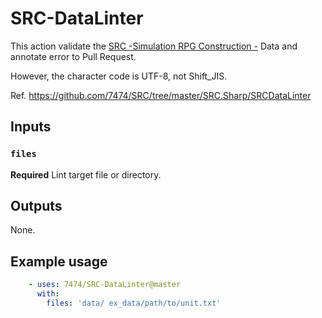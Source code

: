 # SRC-DataLinter

This action validate the [SRC -Simulation RPG Construction -](http://www.src-srpg.jpn.org/) Data and annotate error to Pull Request.

However, the character code is UTF-8, not Shift_JIS. 

Ref. https://github.com/7474/SRC/tree/master/SRC.Sharp/SRCDataLinter

## Inputs

### `files`

**Required** Lint target file or directory.

## Outputs

None.

## Example usage
```yaml
    - uses: 7474/SRC-DataLinter@master
      with:
        files: 'data/ ex_data/path/to/unit.txt'
```
